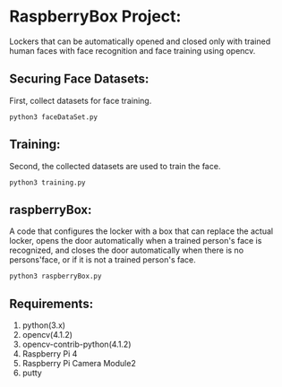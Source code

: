 # RaspberryBox Project:

Lockers that can be automatically opened and closed only with trained human faces with face recognition and face training using opencv.

## Securing Face Datasets:
First, collect datasets for face training.

  ``python3 faceDataSet.py``

## Training:
Second, the collected datasets are used to train the face.

  ``python3 training.py``

## raspberryBox:
A code that configures the locker with a box that can replace the actual locker, opens the door automatically when a trained person's face is recognized, and closes the door automatically when there is no persons'face, or if it is not a trained person's face.

  ``python3 raspberryBox.py``

## Requirements:

1. python(3.x)
2. opencv(4.1.2)
3. opencv-contrib-python(4.1.2)
4. Raspberry Pi 4
5. Raspberry Pi Camera Module2
6. putty
